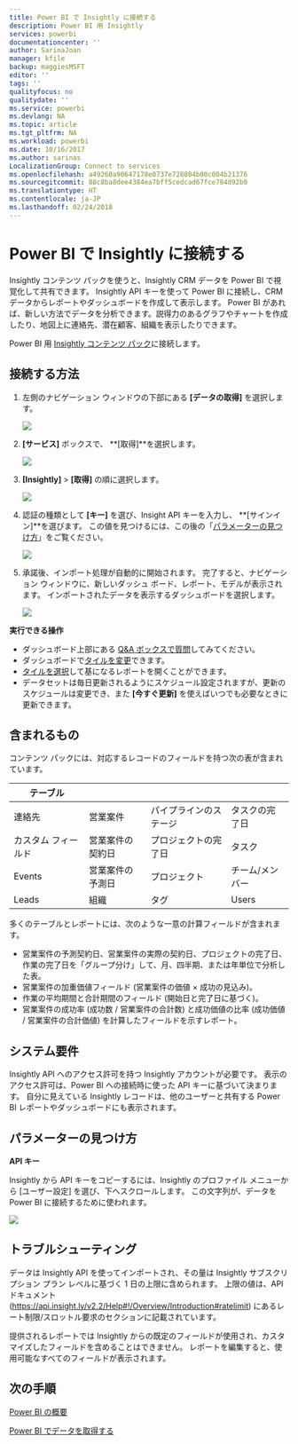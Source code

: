 ```yaml
---
title: Power BI で Insightly に接続する
description: Power BI 用 Insightly
services: powerbi
documentationcenter: ''
author: SarinaJoan
manager: kfile
backup: maggiesMSFT
editor: ''
tags: ''
qualityfocus: no
qualitydate: ''
ms.service: powerbi
ms.devlang: NA
ms.topic: article
ms.tgt_pltfrm: NA
ms.workload: powerbi
ms.date: 10/16/2017
ms.author: sarinas
LocalizationGroup: Connect to services
ms.openlocfilehash: a49260a90647178e0737e728804b00c004b21376
ms.sourcegitcommit: 88c8ba8dee4384ea7bff5cedcad67fce784d92b0
ms.translationtype: HT
ms.contentlocale: ja-JP
ms.lasthandoff: 02/24/2018
---
```

# <a name="connect-to-insightly-with-power-bi"></a>Power BI で Insightly に接続する
Insightly コンテンツ パックを使うと、Insightly CRM データを Power BI で視覚化して共有できます。 Insightly API キーを使って Power BI に接続し、CRM データからレポートやダッシュボードを作成して表示します。 Power BI があれば、新しい方法でデータを分析できます。説得力のあるグラフやチャートを作成したり、地図上に連絡先、潜在顧客、組織を表示したりできます。

Power BI 用 [Insightly コンテンツ パック](https://app.powerbi.com/getdata/services/insightly)に接続します。

## <a name="how-to-connect"></a>接続する方法
1. 左側のナビゲーション ウィンドウの下部にある **[データの取得]** を選択します。
   
   ![](media/service-connect-to-insightly/getdata.png)
2. **[サービス]** ボックスで、 **[取得]**を選択します。
   
   ![](media/service-connect-to-insightly/services.png)
3. **[Insightly]** \> **[取得]** の順に選択します。
   
   ![](media/service-connect-to-insightly/insightly.png)
4. 認証の種類として **[キー]** を選び、Insight API キーを入力し、 **[サインイン]**を選びます。 この値を見つけるには、この後の「[パラメーターの見つけ方](#FindingParams)」をご覧ください。
   
   ![](media/service-connect-to-insightly/creds.png)
5. 承諾後、インポート処理が自動的に開始されます。 完了すると、ナビゲーション ウィンドウに、新しいダッシュ ボード、レポート、モデルが表示されます。 インポートされたデータを表示するダッシュボードを選択します。
   
     ![](media/service-connect-to-insightly/dashboard.png)

**実行できる操作**

* ダッシュボード上部にある [Q&A ボックスで質問](power-bi-q-and-a.md)してみてください。
* ダッシュボードで[タイルを変更](service-dashboard-edit-tile.md)できます。
* [タイルを選択](service-dashboard-tiles.md)して基になるレポートを開くことができます。
* データセットは毎日更新されるようにスケジュール設定されますが、更新のスケジュールは変更でき、また **[今すぐ更新]** を使えばいつでも必要なときに更新できます。

## <a name="whats-included"></a>含まれるもの
コンテンツ パックには、対応するレコードのフィールドを持つ次の表が含まれています。

| テーブル |  |  |  |
| --- | --- | --- | --- |
| 連絡先 |営業案件 |パイプラインのステージ |タスクの完了日 |
| カスタム フィールド |営業案件の契約日 |プロジェクトの完了日 |タスク |
| Events |営業案件の予測日 |プロジェクト |チーム/メンバー |
| Leads |組織 |タグ |Users |

多くのテーブルとレポートには、次のような一意の計算フィールドが含まれます。  

* 営業案件の予測契約日、営業案件の実際の契約日、プロジェクトの完了日、作業の完了日を「グループ分け」して、月、四半期、または年単位で分析した表。  
* 営業案件の加重価値フィールド (営業案件の価値 × 成功の見込み)。  
* 作業の平均期間と合計期間のフィールド (開始日と完了日に基づく)。  
* 営業案件の成功率 (成功数 / 営業案件の合計数) と成功価値の比率 (成功価値 / 営業案件の合計価値) を計算したフィールドを示すレポート。  

## <a name="system-requirements"></a>システム要件
Insightly API へのアクセス許可を持つ Insightly アカウントが必要です。 表示のアクセス許可は、Power BI への接続時に使った API キーに基づいて決まります。 自分に見えている Insightly レコードは、他のユーザーと共有する Power BI レポートやダッシュボードにも表示されます。

<a name="FindingParams"></a>

## <a name="finding-parameters"></a>パラメーターの見つけ方
**API キー**

Insightly から API キーをコピーするには、Insightly のプロファイル メニューから [ユーザー設定] を選び、下へスクロールします。 この文字列が、データを Power BI に接続するために使われます。

![](media/service-connect-to-insightly/findapi.png)

## <a name="troubleshooting"></a>トラブルシューティング
データは Insightly API を使ってインポートされ、その量は Insightly サブスクリプション プラン レベルに基づく 1 日の上限に含められます。 上限の値は、API ドキュメント (https://api.insight.ly/v2.2/Help#!/Overview/Introduction#ratelimit) にあるレート制限/スロットル要求のセクションに記載されています。

提供されるレポートでは Insightly からの既定のフィールドが使用され、カスタマイズしたフィールドを含めることはできません。 レポートを編集すると、使用可能なすべてのフィールドが表示されます。

## <a name="next-steps"></a>次の手順
[Power BI の概要](service-get-started.md)

[Power BI でデータを取得する](service-get-data.md)


